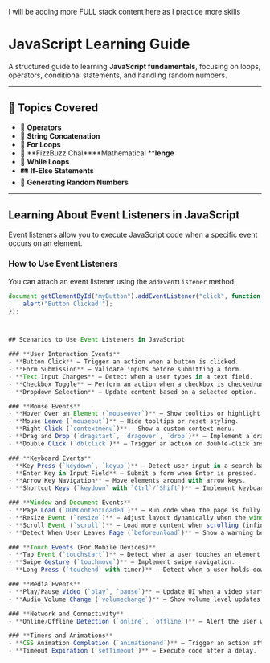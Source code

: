 I will be adding more FULL stack content here as I practice more skills

# JavaScript Learning Guide



A structured guide to learning **JavaScript fundamentals**, focusing on loops, operators, conditional statements, and handling random numbers.

---

## 📌 Topics Covered

- 🔢 **Operators**
- 🔗 **String Concatenation**
- 🔄 **For Loops**
- 🔁 **FizzBuzz Chal****Mathematical ****lenge**
- 🔂 **While Loops**
- 🛤️ **If-Else Statements**
- 🎲 **Generating Random Numbers**

---



## Learning About Event Listeners in JavaScript  

Event listeners allow you to execute JavaScript code when a specific event occurs on an element.  

### How to Use Event Listeners  

You can attach an event listener using the `addEventListener` method:  

```javascript
document.getElementById("myButton").addEventListener("click", function() {
    alert("Button Clicked!");
});



## Scenarios to Use Event Listeners in JavaScript  

### **User Interaction Events**  
- **Button Click** – Trigger an action when a button is clicked.  
- **Form Submission** – Validate inputs before submitting a form.  
- **Text Input Changes** – Detect when a user types in a text field.  
- **Checkbox Toggle** – Perform an action when a checkbox is checked/unchecked.  
- **Dropdown Selection** – Update content based on a selected option.  

### **Mouse Events**  
- **Hover Over an Element (`mouseover`)** – Show tooltips or highlight elements.  
- **Mouse Leave (`mouseout`)** – Hide tooltips or reset styling.  
- **Right-Click (`contextmenu`)** – Show a custom context menu.  
- **Drag and Drop (`dragstart`, `dragover`, `drop`)** – Implement a drag-and-drop feature.  
- **Double Click (`dblclick`)** – Trigger an action on double-click instead of single click.  

### **Keyboard Events**  
- **Key Press (`keydown`, `keyup`)** – Detect user input in a search bar.  
- **Enter Key in Input Field** – Submit a form when Enter is pressed.  
- **Arrow Key Navigation** – Move elements around with arrow keys.  
- **Shortcut Keys (`keydown` with `Ctrl`/`Shift`)** – Implement keyboard shortcuts.  

### **Window and Document Events**  
- **Page Load (`DOMContentLoaded`)** – Run code when the page is fully loaded.  
- **Resize Event (`resize`)** – Adjust layout dynamically when the window is resized.  
- **Scroll Event (`scroll`)** – Load more content when scrolling (infinite scroll).  
- **Detect When User Leaves Page (`beforeunload`)** – Show a warning before closing the page.  

### **Touch Events (For Mobile Devices)**  
- **Tap Event (`touchstart`)** – Detect when a user touches an element.  
- **Swipe Gesture (`touchmove`)** – Implement swipe navigation.  
- **Long Press (`touchend` with timer)** – Detect when a user holds down on an element.  

### **Media Events**  
- **Play/Pause Video (`play`, `pause`)** – Update UI when a video starts or stops.  
- **Audio Volume Change (`volumechange`)** – Show volume level updates.  

### **Network and Connectivity**  
- **Online/Offline Detection (`online`, `offline`)** – Alert the user when they lose internet connection.  

### **Timers and Animations**  
- **CSS Animation Completion (`animationend`)** – Trigger an action after an animation finishes.  
- **Timeout Expiration (`setTimeout`)** – Execute code after a delay.  
